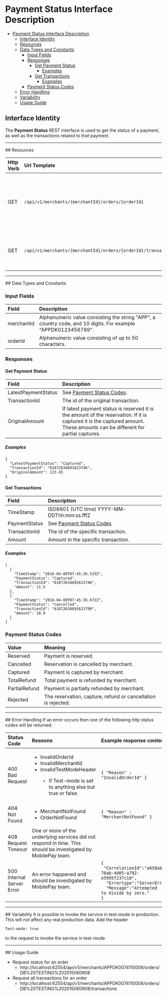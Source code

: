 # Payment Status Interface Description
<!-- TOC depthFrom:1 depthTo:6 withLinks:1 updateOnSave:1 orderedList:0 -->

- [Payment Status Interface Description](#payment-status-interface-description)
	- [Interface Identity](#interface-identity)
	- [Resources](#resources)
	- [Data Types and Constants](#data-types-and-constants)
		- [Input Fields](#input-fields)
		- [Responses](#responses)
			- [Get Payment Status](#get-payment-status)
				- [Examples](#examples)
			- [Get Transactions](#get-transactions)
				- [Examples](#examples)
		- [Payment Status Codes](#payment-status-codes)
	- [Error Handling](#error-handling)
	- [Variability](#variability)
	- [Usage Guide](#usage-guide)

<!-- /TOC -->
## Interface Identity
The __Payment Status__ REST interface is used to get the status of a payment, as well as the transactions related to that payment.

<hr>
## Resources

| Http Verb | Url Template                                                   | Description                                                                    |
|:----------|:---------------------------------------------------------------|:-------------------------------------------------------------------------------|
| GET       | `/api/v1/merchants/{merchantId}/orders/{orderId}`              | Get the status for a specific payment, identified by merchant id and order id. |
| GET       | `/api/v1/merchants/{merchantId}/orders/{orderId}/transactions` | Get the transactions associated with a specific payment.                       |


<hr>
## Data Types and Constants

### Input Fields

| Field      | Description                                                                                                   |
|:-----------|:--------------------------------------------------------------------------------------------------------------|
| merchantId | Alphanumeric value consisting the string "APP", a country code, and 10 digits. For example "APPDK0123456789". |
| orderId    | Alphanumeric value consisting of up to 50 characters.                                                         |


### Responses

#### Get Payment Status

| Field               | Description                                                                                                                                                                 |
|:--------------------|:----------------------------------------------------------------------------------------------------------------------------------------------------------------------------|
| LatestPaymentStatus | See [Payment Status Codes](#payment-status-codes).                                                                                                                          |
| TransactionId       | The id of the original transaction.                                                                                                                                         |
| OriginalAmount      | If latest payment status is reserved it is the amount of the reservation. If it is captured it is the captured amount. These amounts can be different for partial captures. |

##### Examples
```
{
  "LatestPaymentStatus": "Captured",
  "TransactionId": "61872634691623746",
  "OriginalAmount": 123.45
}
```

#### Get Transactions

| Field         | Description                                       |
|:--------------|:--------------------------------------------------|
| TimeStamp     | ISO8601 (UTC time) YYYY-MM-DDThh:mm:ss.fffZ       |
| PaymentStatus | See [Payment Status Codes](#payment-status-codes) |
| TransactionId | The id of the specific transaction.               |
| Amount        | Amount in the specific transaction.               |


##### Examples

```
[
  {
    "TimeStamp": "2016-04-08T07:45:36.533Z",
    "PaymentStatus": "Captured",
    "TransactionId": "61872634691623746",
    "Amount": 11.5
  },
  {
    "TimeStamp": "2016-04-09T07:45:36.672Z",
    "PaymentStatus": "Cancelled",
    "TransactionId": "61872634691623799",
    "Amount": 18.9
  }
]
```

### Payment Status Codes

| Value         | Meaning                                                       |
|:--------------|:--------------------------------------------------------------|
| Reserved      | Payment is reserved.                                          |
| Cancelled     | Reservation is cancelled by merchant.                         |
| Captured      | Payment is captured by merchant.                              |
| TotalRefund   | Total payment is refunded by merchant.                        |
| PartialRefund | Payment is partially refunded by merchant.                    |
| Rejected      | The reservation, capture, refund or cancellation is rejected. |


<hr>
## Error Handling
If an error occurs then one of the following http status codes will be returned:

| Status Code               | Reasons                                                                                                                                                           | Example response content                                                                                                                                                               |
|:--------------------------|:------------------------------------------------------------------------------------------------------------------------------------------------------------------|:---------------------------------------------------------------------------------------------------------------------------------------------------------------------------------------|
| 400 Bad Request           | <ul><li>InvalidOrderId</li><li>InvalidMerchantId</li><li>InvalidTestModeHeader</li><ul><li>If Test-mode is set to anything else but true or false.</li></ul></ul> | `{ "Reason" : "InvalidOrderId" }`                                                                                                                                                      |
| 404 Not Found             | <ul><li>MerchantNotFound</li><li>OrderNotFound</li></ul>                                                                                                          | `{ "Reason" : "MerchantNotFound" }`                                                                                                                                                    |
| 408 Request Timeout       | One or more of the underlying services did not respond in time. This should be investigated by MobilePay team.                                                       | <empty>                                                                                                                                                                                |
| 500 Internal Server Error | An error happened and should be investigated by MobilePay team.                                                                                                      | <code>{<br>&nbsp;"CorrelationId":"a658ab24-70ab-4d05-a792-e5995f237c10",<br>&nbsp;&nbsp;"Errortype":"ServerError",<br>&nbsp;&nbsp;"Message":"Attempted to divide by zero."<br>}</code> |


<hr>
## Variability
It is possible to invoke the service in test-mode in production. This will not affect any real production data.
Add the header

    Test-mode: true

to the request to invoke the service in test-mode.

<hr>
## Usage Guide
<ul>
<li>Request status for an order
<ul>
<li>http://localhost:62554/api/v1/merchants/APPDK0074110008/orders/DB%20TESTING%202015060908
</ul>
<li>Request all transactions for an order
<ul>
<li>http://localhost:62554/api/v1/merchants/APPDK0074110008/orders/DB%20TESTING%202015060908/transactions
</ul>
</ul>
